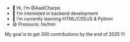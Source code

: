 - 👋 Hi, I’m @AadiCharpe
- 👀 I’m interested in backend development
- 🌱 I’m currently learning HTML/CSS/JS & Python
- 😄 Pronouns: he/him
  
My goal is to get 300 contributions by the end of 2025 !!!
<!---
AadiCharpe/AadiCharpe is a ✨ special ✨ repository because its `README.md` (this file) appears on your GitHub profile.
You can click the Preview link to take a look at your changes.
--->
